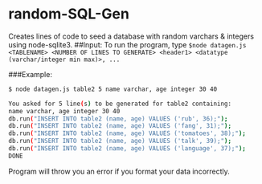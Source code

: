 # random-SQL-Gen
Creates lines of code to seed a database with random varchars &amp; integers using node-sqlite3.
##Input:
To run the program, type
`$node datagen.js <TABLENAME> <NUMBER OF LINES TO GENERATE> <header1> <datatype (varchar/integer min max)>, ...`

###Example:

```bash
$ node datagen.js table2 5 name varchar, age integer 30 40

You asked for 5 line(s) to be generated for table2 containing:
name varchar, age integer 30 40
db.run("INSERT INTO table2 (name, age) VALUES ('rub', 36);");
db.run("INSERT INTO table2 (name, age) VALUES ('fang', 31);");
db.run("INSERT INTO table2 (name, age) VALUES ('tomatoes', 38);");
db.run("INSERT INTO table2 (name, age) VALUES ('talk', 39);");
db.run("INSERT INTO table2 (name, age) VALUES ('language', 37);");
DONE
```

Program will throw you an error if you format your data incorrectly.
